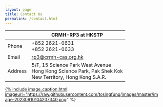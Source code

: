 ```yaml
---
layout: page
title: Contact Us
permalink: /contact.html
---
```


|         | CRMH-RP3 at HKSTP                                            |
| ------- | ------------------------------------------------------------ |
| Phone   | +852 2621-0631  <br />+852 2621-0633                         |
| Email   | rp3@crmh-cas.org.hk                                          |
| Address | 5/F, 15 Science Park West Avenue  <br />Hong Kong Science Park, Pak Shek Kok  <br />New Territory, Hong Kong S.A.R. |

<a href="https://www.crmh-cas.org.hk/">{% include image_caption.html imageurl="https://raw.githubusercontent.com/tosingfung/images/master/image-20230910104207340.png"  %}</a>